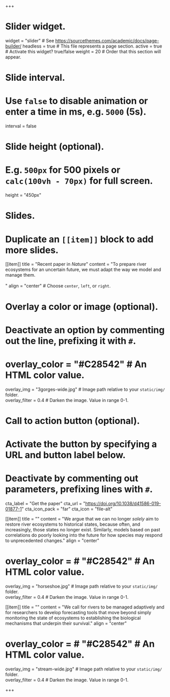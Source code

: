 +++
# Slider widget.
widget = "slider"  # See https://sourcethemes.com/academic/docs/page-builder/
headless = true  # This file represents a page section.
active = true  # Activate this widget? true/false
weight = 20  # Order that this section will appear.

# Slide interval.
# Use `false` to disable animation or enter a time in ms, e.g. `5000` (5s).
interval = false

# Slide height (optional).
# E.g. `500px` for 500 pixels or `calc(100vh - 70px)` for full screen.
height = "450px"

# Slides.
# Duplicate an `[[item]]` block to add more slides.
[[item]]
  title = "Recent paper in *Nature*"
  content = "To prepare river ecosystems for an uncertain future, we must adapt the way we model and manage them.<br><br>"
  align = "center"  # Choose `center`, `left`, or `right`.

  # Overlay a color or image (optional).
  #   Deactivate an option by commenting out the line, prefixing it with `#`.
  # overlay_color = "#C28542"  # An HTML color value.
overlay_img = "3gorges-wide.jpg"  # Image path relative to your `static/img/` folder.  
overlay_filter = 0.4  # Darken the image. Value in range 0-1.

  # Call to action button (optional).
  #   Activate the button by specifying a URL and button label below.
  #   Deactivate by commenting out parameters, prefixing lines with `#`.
  cta_label = "Get the paper"
  cta_url = "https://doi.org/10.1038/d41586-019-01877-1"
  cta_icon_pack = "far"
  cta_icon = "file-alt"


 [[item]] 
   title = ""
   content = "We argue that we can no longer _solely_ aim to restore river ecosystems to historical states, because often, and increasingly, those states no longer exist. Similarly, models based on past correlations do poorly looking into the future for how species may respond to unprecedented changes."
   align = "center"

  # overlay_color = # "#C28542"  # An HTML color value.
  overlay_img = "horseshoe.jpg"  # Image path relative to your `static/img/` folder.  
  overlay_filter = 0.4  # Darken the image. Value in range 0-1.

 [[item]] 
   title = ""
   content = "We call for rivers to be managed adaptively and for researchers to develop forecasting tools that move beyond simply monitoring the state of ecosystems to establishing the biological mechanisms that underpin their survival."
   align = "center"

  # overlay_color = # "#C28542"  # An HTML color value.
  overlay_img = "stream-wide.jpg"  # Image path relative to your `static/img/` folder.  
  overlay_filter = 0.4  # Darken the image. Value in range 0-1.

+++
